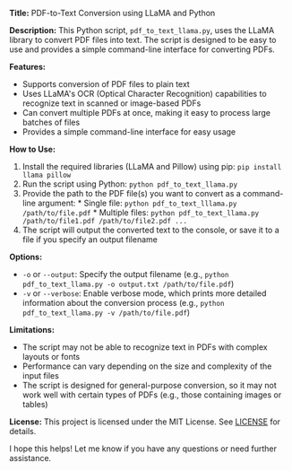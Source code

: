 **Title:** PDF-to-Text Conversion using LLaMA and Python

**Description:**
This Python script, `pdf_to_text_llama.py`, uses the LLaMA library to convert PDF files into text. The script is designed to be easy to use and provides a simple command-line interface for converting PDFs.

**Features:**

* Supports conversion of PDF files to plain text
* Uses LLaMA's OCR (Optical Character Recognition) capabilities to recognize text in scanned or image-based PDFs
* Can convert multiple PDFs at once, making it easy to process large batches of files
* Provides a simple command-line interface for easy usage

**How to Use:**

1. Install the required libraries (LLaMA and Pillow) using pip: `pip install llama pillow`
2. Run the script using Python: `python pdf_to_text_llama.py`
3. Provide the path to the PDF file(s) you want to convert as a command-line argument:
        * Single file: `python pdf_to_text_lllama.py /path/to/file.pdf`
        * Multiple files: `python pdf_to_text_llama.py /path/to/file1.pdf /path/to/file2.pdf ...`
4. The script will output the converted text to the console, or save it to a file if you specify an output filename

**Options:**

* `-o` or `--output`: Specify the output filename (e.g., `python pdf_to_text_llama.py -o output.txt /path/to/file.pdf`)
* `-v` or `--verbose`: Enable verbose mode, which prints more detailed information about the conversion process (e.g., `python pdf_to_text_llama.py -v /path/to/file.pdf`)

**Limitations:**

* The script may not be able to recognize text in PDFs with complex layouts or fonts
* Performance can vary depending on the size and complexity of the input files
* The script is designed for general-purpose conversion, so it may not work well with certain types of PDFs (e.g., those containing images or tables)

**License:**
This project is licensed under the MIT License. See [LICENSE](LICENSE) for details.

I hope this helps! Let me know if you have any questions or need further assistance.
